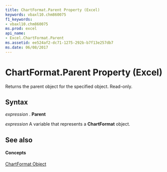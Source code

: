 ```yaml
---
title: ChartFormat.Parent Property (Excel)
keywords: vbaxl10.chm860075
f1_keywords:
- vbaxl10.chm860075
ms.prod: excel
api_name:
- Excel.ChartFormat.Parent
ms.assetid: ee524af2-dc71-1275-292b-b7f13e257db7
ms.date: 06/08/2017
---
```



# ChartFormat.Parent Property (Excel)

Returns the parent object for the specified object. Read-only.


## Syntax

 _expression_ . **Parent**

 _expression_ A variable that represents a **ChartFormat** object.


## See also


#### Concepts


[ChartFormat Object](Excel.ChartFormat.md)

